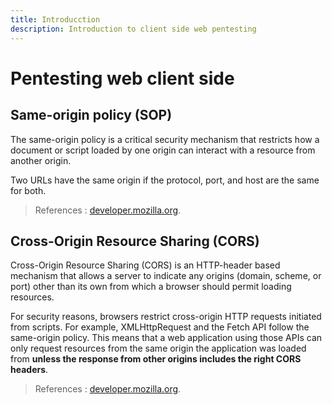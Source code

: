 ```yaml
---
title: Introducction 
description: Introduction to client side web pentesting
---
```


# Pentesting web client side

## Same-origin policy (SOP)

The same-origin policy is a critical security mechanism that restricts how a document or script loaded by one origin can interact with a resource from another origin.

Two URLs have the same origin if the protocol, port, and host are the same for both.

> References : [developer.mozilla.org](https://developer.mozilla.org/en-US/docs/Web/Security/Same-origin_policy).

## Cross-Origin Resource Sharing (CORS)

Cross-Origin Resource Sharing (CORS) is an HTTP-header based mechanism that allows a server to indicate any origins (domain, scheme, or port) other than its own from which a browser should permit loading resources.

For security reasons, browsers restrict cross-origin HTTP requests initiated from scripts. For example, XMLHttpRequest and the Fetch API follow the same-origin policy. This means that a web application using those APIs can only request resources from the same origin the application was loaded from **unless the response from other origins includes the right CORS headers**.

> References : [developer.mozilla.org](https://developer.mozilla.org/en-US/docs/Web/HTTP/CORS).
